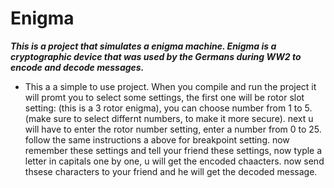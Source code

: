 # Enigma
***This is a project that simulates a enigma machine. Enigma is a cryptographic device that was used by the Germans during WW2 to encode and decode messages.***
- This a a simple to use project. When you compile and run the project it will promt you to select some settings, the first one will be rotor slot setting: (this is a 3 rotor enigma), you can choose number from 1 to 5.(make sure to select differnt numbers, to make it more secure). next u will have to enter the rotor number setting, enter a number from 0 to 25. follow the same instructions a above for breakpoint setting. now remember these settings and tell your friend these settings, now typle a letter in capitals one by one, u will get the encoded chaacters. now send thsese characters to your friend and he will get the decoded message.
 
